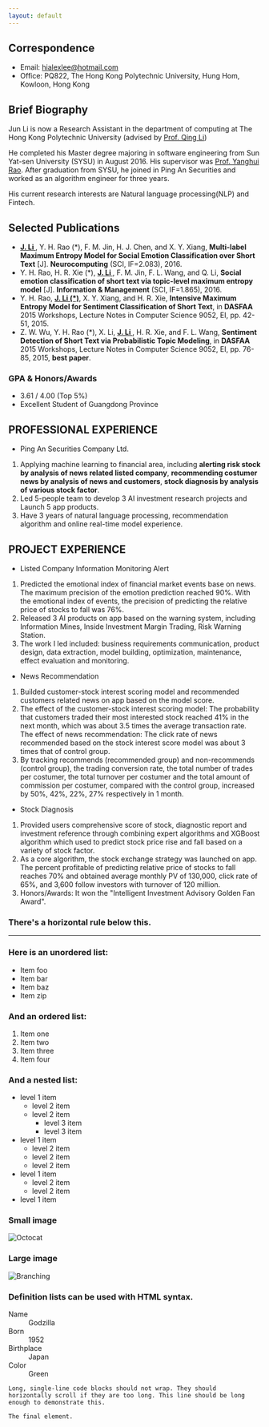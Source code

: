 ```yaml
---
layout: default
---
```



## Correspondence

*   Email: hialexlee@hotmail.com
*   Office: PQ822, The Hong Kong Polytechnic University, Hung Hom, Kowloon, Hong Kong

## Brief Biography

Jun Li is now a Research Assistant in the department of computing at The Hong Kong Polytechnic University (advised by [Prof. Qing Li](https://www4.comp.polyu.edu.hk/~csqli/))

He completed his Master degree majoring in software engineering from Sun Yat-sen University (SYSU) in August 2016. His supervisor was [Prof. Yanghui Rao](https://bda.pku.edu.cn/systd/aszbmck/jhytpjys/gqa_20180702093709523592/index.htm). After graduation from SYSU, he joined in Ping An Securities and worked as an algorithm engineer for three years.

His current research interests are Natural language processing(NLP) and Fintech.

## Selected Publications

*   **<u> J. Li </u>**, Y. H. Rao (*), F. M. Jin, H. J. Chen, and X. Y. Xiang, **Multi-label Maximum Entropy Model for Social Emotion Classification over Short Text** [J]. **Neurocomputing** (SCI, IF=2.083), 2016.
*   Y. H. Rao, H. R. Xie (*), **<u> J. Li </u>**, F. M. Jin, F. L. Wang, and Q. Li, **Social emotion classification of short text via topic-level maximum entropy model** [J]. **Information & Management** (SCI, IF=1.865), 2016.
*   Y. H. Rao, **<u> J. Li (*)</u>**, X. Y. Xiang, and H. R. Xie, **Intensive Maximum Entropy Model for Sentiment Classification of Short Text**, in **DASFAA** 2015 Workshops, Lecture Notes in Computer Science 9052, EI, pp. 42-51, 2015.
*   Z. W. Wu, Y. H. Rao (*), X. Li, **<u> J. Li </u>**, H. R. Xie, and F. L. Wang, **Sentiment Detection of Short Text via Probabilistic Topic Modeling**, in **DASFAA** 2015 Workshops, Lecture Notes in Computer Science 9052, EI, pp. 76-85, 2015, **best paper**.

### GPA & Honors/Awards

*   3.61 / 4.00 (Top 5%)
*   Excellent Student of Guangdong Province

## PROFESSIONAL EXPERIENCE

*   Ping An Securities Company Ltd.
1.  Applying machine learning to financial area, including **alerting risk stock by analysis of news related listed company**, **recommending costumer news by analysis of news and customers**, **stock diagnosis by analysis of various stock factor**. 
2.  Led 5-people team to develop 3 AI investment research projects and Launch 5 app products. 
3.  Have 3 years of natural language processing, recommendation algorithm and online real-time model experience.

## PROJECT EXPERIENCE

*   Listed Company Information Monitoring Alert
1.  Predicted the emotional index of financial market events base on news. The maximum precision of the emotion prediction reached 90%. With the emotional index of events, the precision of predicting the relative price of stocks to fall was 76%. 
2.  Released 3 AI products on app based on the warning system, including Information Mines, Inside Investment Margin Trading, Risk Warning Station. 
3.  The work I led included: business requirements communication, product design, data extraction, model building, optimization, maintenance, effect evaluation and monitoring. 

*  News Recommendation
1.  Builded customer-stock interest scoring model and recommended customers related news on app based on the model score.
2.  The effect of the customer-stock interest scoring model: The probability that customers traded their most interested stock reached 41% in the next month, which was about 3.5 times the average transaction rate. The effect of news recommendation: The click rate of news recommended based on the stock interest score model was about 3 times that of control group.
3.  By tracking recommends (recommended group) and non-recommends (control group), the trading conversion rate, the total number of trades per costumer, the total turnover per costumer and the total amount of commission per costumer, compared with the control group, increased by 50%, 42%, 22%, 27% respectively in 1 month.

*  Stock Diagnosis
1.  Provided users comprehensive score of stock, diagnostic report and investment reference through combining expert algorithms and XGBoost algorithm which used to predict stock price rise and fall based on a variety of stock factor. 
2.  As a core algorithm, the stock exchange strategy was launched on app. The percent profitable of predicting relative price of stocks to fall reaches 70% and obtained average monthly PV of 130,000, click rate of 65%, and 3,600 follow investors with turnover of 120 million.
3.  Honors/Awards: It won the "Intelligent Investment Advisory Golden Fan Award".

### There's a horizontal rule below this.

* * *

### Here is an unordered list:

*   Item foo
*   Item bar
*   Item baz
*   Item zip

### And an ordered list:

1.  Item one
1.  Item two
1.  Item three
1.  Item four

### And a nested list:

- level 1 item
  - level 2 item
  - level 2 item
    - level 3 item
    - level 3 item
- level 1 item
  - level 2 item
  - level 2 item
  - level 2 item
- level 1 item
  - level 2 item
  - level 2 item
- level 1 item

### Small image

![Octocat](https://github.githubassets.com/images/icons/emoji/octocat.png)

### Large image

![Branching](https://guides.github.com/activities/hello-world/branching.png)


### Definition lists can be used with HTML syntax.

<dl>
<dt>Name</dt>
<dd>Godzilla</dd>
<dt>Born</dt>
<dd>1952</dd>
<dt>Birthplace</dt>
<dd>Japan</dd>
<dt>Color</dt>
<dd>Green</dd>
</dl>

```
Long, single-line code blocks should not wrap. They should horizontally scroll if they are too long. This line should be long enough to demonstrate this.
```

```
The final element.
```
